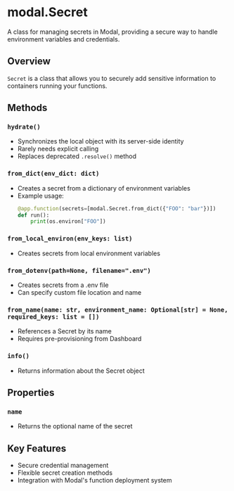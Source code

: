 # modal.Secret

A class for managing secrets in Modal, providing a secure way to handle environment variables and credentials.

## Overview

`Secret` is a class that allows you to securely add sensitive information to containers running your functions.

## Methods

### `hydrate()`
- Synchronizes the local object with its server-side identity
- Rarely needs explicit calling
- Replaces deprecated `.resolve()` method

### `from_dict(env_dict: dict)`
- Creates a secret from a dictionary of environment variables
- Example usage:
  ```python
  @app.function(secrets=[modal.Secret.from_dict({"FOO": "bar"})])
  def run():
      print(os.environ["FOO"])
  ```

### `from_local_environ(env_keys: list)`
- Creates secrets from local environment variables

### `from_dotenv(path=None, filename=".env")`
- Creates secrets from a .env file
- Can specify custom file location and name

### `from_name(name: str, environment_name: Optional[str] = None, required_keys: list = [])`
- References a Secret by its name
- Requires pre-provisioning from Dashboard

### `info()`
- Returns information about the Secret object

## Properties

### `name`
- Returns the optional name of the secret

## Key Features
- Secure credential management
- Flexible secret creation methods
- Integration with Modal's function deployment system